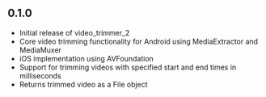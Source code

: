## 0.1.0

* Initial release of video_trimmer_2
* Core video trimming functionality for Android using MediaExtractor and MediaMuxer
* iOS implementation using AVFoundation  
* Support for trimming videos with specified start and end times in milliseconds
* Returns trimmed video as a File object